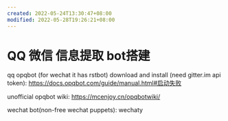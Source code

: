 ```yaml
---
created: 2022-05-24T13:30:47+08:00
modified: 2022-05-28T19:26:21+08:00
---
```


# QQ 微信 信息提取 bot搭建

qq opqbot (for wechat it has rstbot) download and install (need gitter.im api token):
https://docs.opqbot.com/guide/manual.html#启动失败

unofficial opqbot wiki:
https://mcenjoy.cn/opqbotwiki/

wechat bot(non-free wechat puppets):
wechaty
